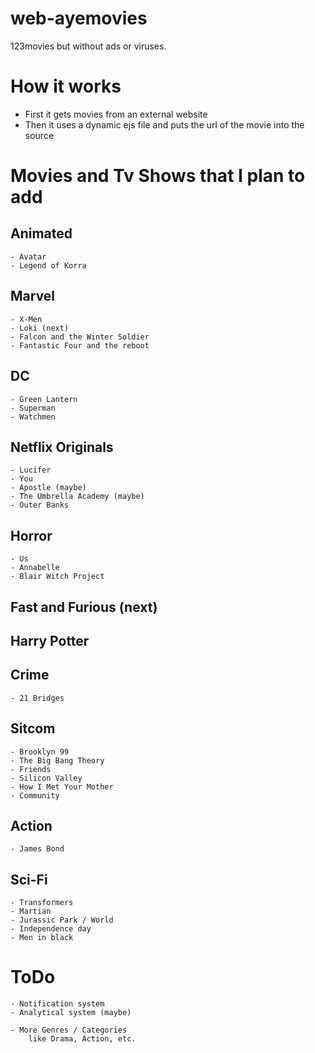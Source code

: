 # web-ayemovies
123movies but without ads or viruses.

# How it works
- First it gets movies from an external website
- Then it uses a dynamic ejs file and puts the url of the movie into the source

# Movies and Tv Shows that I plan to add
## Animated
    - Avatar
    - Legend of Korra
    
## Marvel
    - X-Men
    - Loki (next)
    - Falcon and the Winter Soldier
    - Fantastic Four and the reboot

## DC
    - Green Lantern
    - Superman
    - Watchmen

## Netflix Originals
    - Lucifer
    - You
    - Apostle (maybe)
    - The Umbrella Academy (maybe)
    - Outer Banks

## Horror
    - Us
    - Annabelle
    - Blair Witch Project


## Fast and Furious (next)

## Harry Potter

## Crime
    - 21 Bridges

## Sitcom
    - Brooklyn 99
    - The Big Bang Theory
    - Friends
    - Silicon Valley
    - How I Met Your Mother
    - Community

## Action
    - James Bond

## Sci-Fi
    - Transformers
    - Martian
    - Jurassic Park / World
    - Independence day
    - Men in black

# ToDo
    - Notification system
    - Analytical system (maybe)

    - More Genres / Categories 
        like Drama, Action, etc.